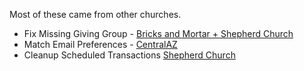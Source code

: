 Most of these came from other churches.

- Fix Missing Giving Group - [Bricks and Mortar + Shepherd Church](https://github.com/ShepherdDev/FixMissingGivingGroupJob/blob/feature-dh-daterange/FixCombinedGivers.cs)
- Match Email Preferences - [CentralAZ](https://github.com/CentralAZ/Rock-CentralAZ/blob/central-develop/com.centralaz.GeneralJobs/Jobs/MatchEmailPreference.cs)
- Cleanup Scheduled Transactions [Shepherd Church](https://github.com/ShepherdDev/rock-misc/blob/master/Jobs/CleanupScheduledTransactions.cs)
